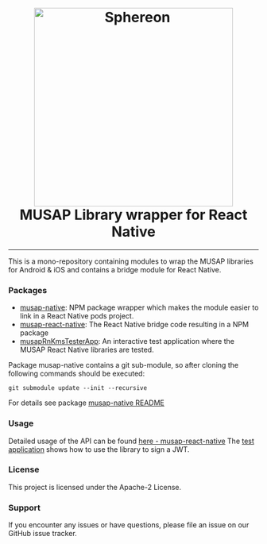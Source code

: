 <h1 align="center">
  <br>
  <a href="https://www.sphereon.com"><img src="https://sphereon.com/content/themes/sphereon/assets/img/logo.svg" alt="Sphereon" width="400"></a>
  <br>MUSAP Library wrapper for React Native
  <br>
</h1>

---

This is a mono-repository containing modules to wrap the MUSAP libraries for Android & iOS and 
contains a bridge module for React Native.

### Packages
- [musap-native](./packages/musap-native/README.md): NPM package wrapper which makes the module easier to link in a React Native pods project.
- [musap-react-native](./packages/musap-react-native/README.md): The React Native bridge code resulting in a NPM package
- [musapRnKmsTesterApp](./packages/musapRnKmsTesterApp/README.md): An interactive test application where the MUSAP React Native libraries are tested.


Package musap-native contains a git sub-module, so after cloning the following commands should be executed: 
```shell
git submodule update --init --recursive
```
For details see package [musap-native README](./packages/musap-native/README.md)

### Usage
Detailed usage of the API can be found [here - musap-react-native](./packages/musap-react-native/README.md)
The [test application](./packages/musapRnKmsTesterApp/README.md) shows how to use the library to sign a JWT.

### License
This project is licensed under the Apache-2 License.

### Support
If you encounter any issues or have questions, please file an issue on our GitHub issue tracker.
